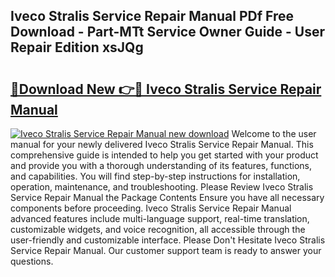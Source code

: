 ## Iveco Stralis Service Repair Manual PDf Free Download - Part-MTt Service Owner Guide - User Repair Edition xsJQg

# <h2><a href="http://bc8346.oget.top/?id=Iveco+Stralis+Service+Repair+Manual">🔗Download New 👉🔴 Iveco Stralis Service Repair Manual</a></h2>

[![Iveco Stralis Service Repair Manual new download](https://i.imgur.com/5g1atiW.png)](http://bc8346.oget.top/?id=Iveco+Stralis+Service+Repair+Manual)
Welcome to the user manual for your newly delivered Iveco Stralis Service Repair Manual. This comprehensive guide is intended to help you get started with your product and provide you with a thorough understanding of its features, functions, and capabilities. You will find step-by-step instructions for installation, operation, maintenance, and troubleshooting. Please Review Iveco Stralis Service Repair Manual the Package Contents Ensure you have all necessary components before proceeding. Iveco Stralis Service Repair Manual advanced features include multi-language support, real-time translation, customizable widgets, and voice recognition, all accessible through the user-friendly and customizable interface. Please Don't Hesitate Iveco Stralis Service Repair Manual. Our customer support team is ready to answer your questions.
